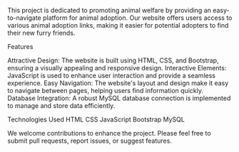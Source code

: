This project is dedicated to promoting animal welfare by providing an easy-to-navigate platform for animal adoption. Our website offers users access to various animal adoption links, making it easier for potential adopters to find their new furry friends.

Features

Attractive Design: The website is built using HTML, CSS, and Bootstrap, ensuring a visually appealing and responsive design.
Interactive Elements: JavaScript is used to enhance user interaction and provide a seamless experience.
Easy Navigation: The website's layout and design make it easy to navigate between pages, helping users find information quickly.
Database Integration: A robust MySQL database connection is implemented to manage and store data efficiently.

Technologies Used
HTML
CSS
JavaScript
Bootstrap
MySQL

We welcome contributions to enhance the project. Please feel free to submit pull requests, report issues, or suggest features.
